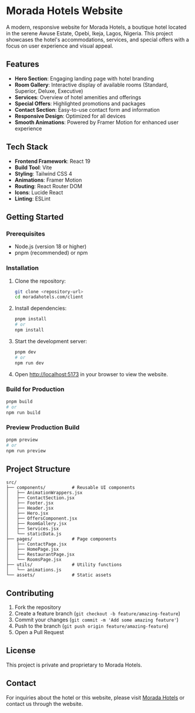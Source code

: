 # Morada Hotels Website

A modern, responsive website for Morada Hotels, a boutique hotel located in the serene Awuse Estate, Opebi, Ikeja, Lagos, Nigeria. This project showcases the hotel's accommodations, services, and special offers with a focus on user experience and visual appeal.

## Features

- **Hero Section**: Engaging landing page with hotel branding
- **Room Gallery**: Interactive display of available rooms (Standard, Superior, Deluxe, Executive)
- **Services**: Overview of hotel amenities and offerings
- **Special Offers**: Highlighted promotions and packages
- **Contact Section**: Easy-to-use contact form and information
- **Responsive Design**: Optimized for all devices
- **Smooth Animations**: Powered by Framer Motion for enhanced user experience

## Tech Stack

- **Frontend Framework**: React 19
- **Build Tool**: Vite
- **Styling**: Tailwind CSS 4
- **Animations**: Framer Motion
- **Routing**: React Router DOM
- **Icons**: Lucide React
- **Linting**: ESLint

## Getting Started

### Prerequisites

- Node.js (version 18 or higher)
- pnpm (recommended) or npm

### Installation

1. Clone the repository:
   ```bash
   git clone <repository-url>
   cd moradahotels.com/client
   ```

2. Install dependencies:
   ```bash
   pnpm install
   # or
   npm install
   ```

3. Start the development server:
   ```bash
   pnpm dev
   # or
   npm run dev
   ```

4. Open [http://localhost:5173](http://localhost:5173) in your browser to view the website.

### Build for Production

```bash
pnpm build
# or
npm run build
```

### Preview Production Build

```bash
pnpm preview
# or
npm run preview
```

## Project Structure

```
src/
├── components/          # Reusable UI components
│   ├── AnimationWrappers.jsx
│   ├── ContactSection.jsx
│   ├── Footer.jsx
│   ├── Header.jsx
│   ├── Hero.jsx
│   ├── OffersComponent.jsx
│   ├── RoomGallery.jsx
│   ├── Services.jsx
│   └── staticData.js
├── pages/               # Page components
│   ├── ContactPage.jsx
│   ├── HomePage.jsx
│   ├── RestaurantPage.jsx
│   └── RoomsPage.jsx
├── utils/               # Utility functions
│   └── animations.js
└── assets/              # Static assets
```

## Contributing

1. Fork the repository
2. Create a feature branch (`git checkout -b feature/amazing-feature`)
3. Commit your changes (`git commit -m 'Add some amazing feature'`)
4. Push to the branch (`git push origin feature/amazing-feature`)
5. Open a Pull Request

## License

This project is private and proprietary to Morada Hotels.

## Contact

For inquiries about the hotel or this website, please visit [Morada Hotels](https://moradahotels.com) or contact us through the website.
